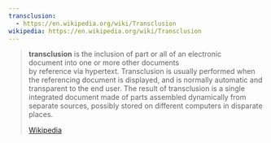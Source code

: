 ```yaml
---
transclusion:
  - https://en.wikipedia.org/wiki/Transclusion
wikipedia: https://en.wikipedia.org/wiki/Transclusion
---
```

> **transclusion** is the inclusion of part or all of an electronic document into one or more other documents by reference via hypertext. Transclusion is usually performed when the referencing document is displayed, and is normally automatic and transparent to the end user. The result of transclusion is a single integrated document made of parts assembled dynamically from separate sources, possibly stored on different computers in disparate places.
> 
> [Wikipedia](https://en.wikipedia.org/wiki/Transclusion)